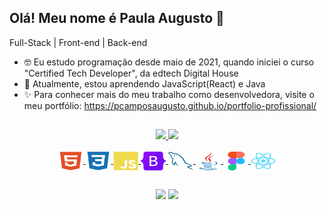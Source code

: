 ## Olá! Meu nome é Paula Augusto 👋

Full-Stack | Front-end | Back-end 

- 🤓 Eu estudo programação desde maio de 2021, quando iniciei o curso "Certified Tech Developer", da edtech Digital House
- 🤖 Atualmente, estou aprendendo JavaScript(React) e Java 
- ✨ Para conhecer mais do meu trabalho como desenvolvedora, visite o meu portfólio: https://pcamposaugusto.github.io/portfolio-profissional/ 

##

<div align="center">
  <a href="https://github.com/pcamposaugusto">
  <img height="180em" src="https://github-readme-stats.vercel.app/api?username=pcamposaugusto&show_icons=true&theme=tokyonight&include_all_commits=true&count_private=true"/>
  <img height="180em" src="https://github-readme-stats.vercel.app/api/top-langs/?username=pcamposaugusto&layout=compact&langs_count=7&theme=tokyonight"/>
</div>

<div align="center" style="display: inline_block"><br>
  <img align="center" alt="Paula-HTML" height="30" width="40" src="https://raw.githubusercontent.com/devicons/devicon/master/icons/html5/html5-plain.svg">
  <img align="center" alt="Paula-CSS" height="30" width="40" src="https://raw.githubusercontent.com/devicons/devicon/master/icons/css3/css3-plain.svg">
  <img align="center" alt="Paula-Js" height="30" width="40" src="https://raw.githubusercontent.com/devicons/devicon/master/icons/javascript/javascript-plain.svg">
  <img align="center" alt="Paula-Bootstrap" height="30" width="40" src="https://raw.githubusercontent.com/devicons/devicon/master/icons/bootstrap/bootstrap-original.svg">
  <img align="center" alt="Paula-Sql" height="30" width="40" src="https://raw.githubusercontent.com/devicons/devicon/master/icons/mysql/mysql-original.svg">
  <img align="center" alt="Paula-Java" height="30" width="40" src="https://raw.githubusercontent.com/devicons/devicon/master/icons/java/java-original.svg">
  <img align="center" alt="Paula-Figma" height="30" width="40" src="https://raw.githubusercontent.com/devicons/devicon/master/icons/figma/figma-original.svg">
  <img align="center" alt="Paula-React" height="30" width="40" src="https://raw.githubusercontent.com/devicons/devicon/master/icons/react/react-original.svg">
</div>
  
##
  
<div align="center">
   <a href="https://www.linkedin.com/in/pcamposaugusto/" target="_blank"><img src="https://img.shields.io/badge/-LinkedIn-%230077B5?style=for-the-badge&logo=linkedin&logoColor=white" target="_blank"></a> 
  <a href = "mailto:paulaocaugusto@gmail.com"><img src="https://img.shields.io/badge/Gmail-D14836?style=for-the-badge&logo=gmail&logoColor=white" target="_blank"></a>
</div>
